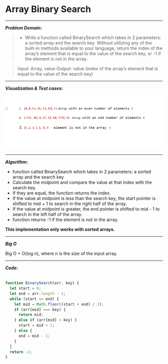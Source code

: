 # Array Binary Search

----

**_Problem Domain_:**

> * Write a function called BinarySearch which takes in 2 parameters: a sorted array and the search key. Without utilizing any of the built-in methods available to your language, return the index of the array’s element that is equal to the value of the search key, or -1 if the element is not in the array.

>Input: Array, value
Output: value   (index of the array’s element that is equal to the value of the search key)

----

**_Visualization & Test cases_:**

![Visualization & Test cases](image-1.png)

----

**_Algorithm_:**

*  function called BinarySearch which takes in 2 parameters: a sorted array and the search key
 *  Calculate the midpoint and compare the value at that index with the search key. 
* If they are equal, the function returns the index.
*  If the value at midpoint is less than the search key, the start pointer is shifted to mid + 1 to search in the right half of the array.
* If the value at midpoint is greater, the end pointer is shifted to mid - 1 to search in the left half of the array. 
* function returns -1 if the element is not in the array.

**This implementation only works with sorted arrays.**

----

**_Big O_**

Big O = O(log n), where n is the size of the input array.

----

**_Code_:**

```javascript

function BinarySearch(arr, key) {
  let start = 0;
  let end = arr.length - 1;
  while (start <= end) {
    let mid = Math.floor((start + end) / 2);
    if (arr[mid] === key) {
      return mid;
    } else if (arr[mid] < key) {
      start = mid + 1;
    } else {
      end = mid - 1;
    }
  }
  return -1;
}

```